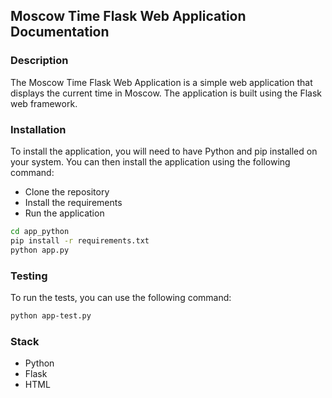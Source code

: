 ## Moscow Time Flask Web Application Documentation

### Description
The Moscow Time Flask Web Application is a simple web application that displays the current time in Moscow. The application is built using the Flask web framework.

### Installation
To install the application, you will need to have Python and pip installed on your system. You can then install the application using the following command:

- Clone the repository
- Install the requirements
- Run the application

```bash
cd app_python
pip install -r requirements.txt
python app.py
```

### Testing
To run the tests, you can use the following command:

```bash 
python app-test.py
```

### Stack
- Python
- Flask
- HTML

